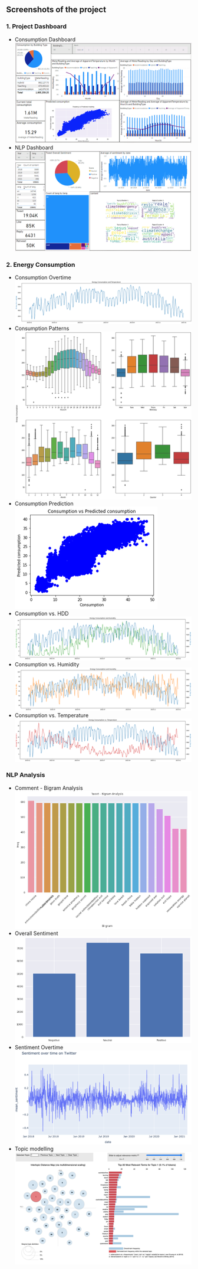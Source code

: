 ## Screenshots of the project
### 1. Project Dashboard
- Consumption Dashboard
![image](https://github.com/daoddv/analytics-projects/blob/master/projects/01-energy-consumption-analytics/screenshots/03-consumption-dashboard.png)
- NLP Dashboard
![image](https://github.com/daoddv/analytics-projects/blob/master/projects/01-energy-consumption-analytics/screenshots/03-NLP-dashboard.png)
### 2. Energy Consumption
- Consumption Overtime
![image](https://github.com/daoddv/analytics-projects/blob/master/projects/01-energy-consumption-analytics/screenshots/03-consumption-over-time.png)
- Consumption Patterns
![image](https://github.com/daoddv/analytics-projects/blob/master/projects/01-energy-consumption-analytics/screenshots/03-consumption-patterns.png)
- Consumption Prediction  
![image](https://github.com/daoddv/analytics-projects/blob/master/projects/01-energy-consumption-analytics/screenshots/03-consumption-prediction.png)
- Consumption vs. HDD
![image](https://github.com/daoddv/analytics-projects/blob/master/projects/01-energy-consumption-analytics/screenshots/03-consumption-vs-HDD.png)
- Consumption vs. Humidity
![image](https://github.com/daoddv/analytics-projects/blob/master/projects/01-energy-consumption-analytics/screenshots/03-consumption-vs-humidity.png)
- Consumption vs. Temperature
![image](https://github.com/daoddv/analytics-projects/blob/master/projects/01-energy-consumption-analytics/screenshots/03-consumption-vs-temperature.png)

### NLP Analysis
- Comment - Bigram Analysis
![image](https://github.com/daoddv/analytics-projects/blob/master/projects/01-energy-consumption-analytics/screenshots/03-NLP-bigrams.png)
- Overall Sentiment  
![image](https://github.com/daoddv/analytics-projects/blob/master/projects/01-energy-consumption-analytics/screenshots/03-NLP-overall-sentiment.png)
- Sentiment Overtime
![image](https://github.com/daoddv/analytics-projects/blob/master/projects/01-energy-consumption-analytics/screenshots/03-NLP-sentiment-overtime.png)
- Topic modelling
![image](https://github.com/daoddv/analytics-projects/blob/master/projects/01-energy-consumption-analytics/screenshots/03-NLP-topic-modeling.png)
